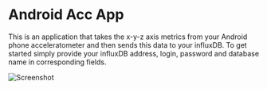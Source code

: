 # Android Acc App

This is an application that takes the x-y-z axis metrics from your Android phone acceleratometer and then sends this data to your influxDB.
To get started simply provide your influxDB address, login, password and database name in corresponding fields.


![Screenshot](https://user-images.githubusercontent.com/3668959/37643733-90480804-2c32-11e8-85c7-193e29baeea4.png)
